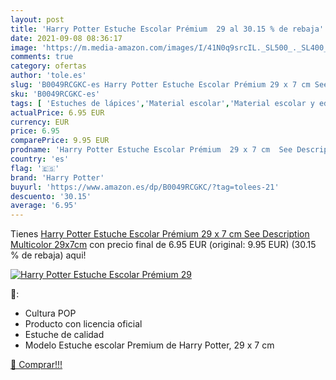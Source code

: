 ```yaml
---
layout: post
title: 'Harry Potter Estuche Escolar Prémium  29 al 30.15 % de rebaja'
date: 2021-09-08 08:36:17
image: 'https://m.media-amazon.com/images/I/41N0q9srcIL._SL500_._SL400_.jpg'
comments: true
category: ofertas
author: 'tole.es'
slug: 'B0049RCGKC-es Harry Potter Estuche Escolar Prémium 29 x 7 cm See...'
sku: 'B0049RCGKC-es'
tags: [ 'Estuches de lápices','Material escolar','Material escolar y educativo','Oficina y papelería','escolar','harry potter', ]
actualPrice: 6.95 EUR
currency: EUR
price: 6.95
comparePrice: 9.95 EUR
prodname: 'Harry Potter Estuche Escolar Prémium  29 x 7 cm  See Description  Multicolor  29x7cm'
country: 'es'
flag: '🇪🇸'
brand: 'Harry Potter'
buyurl: 'https://www.amazon.es/dp/B0049RCGKC/?tag=tolees-21'
descuento: '30.15'
average: '6.95'
---
```


Tienes [Harry Potter Estuche Escolar Prémium  29 x 7 cm  See Description  Multicolor  29x7cm](https://www.amazon.es/dp/B0049RCGKC/?tag=tolees-21) con precio final de  6.95 EUR (original: 9.95 EUR) (30.15 %  de rebaja) aqui!

[![Harry Potter Estuche Escolar Prémium  29](https://m.media-amazon.com/images/I/41N0q9srcIL._SL500_._SL400_.jpg)](https://www.amazon.es/dp/B0049RCGKC/?tag=tolees-21)

🔎:

- Cultura POP
- Producto con licencia oficial
- Estuche de calidad
- Modelo Estuche escolar Premium de Harry Potter, 29 x 7 cm

[🛒 Comprar!!!](https://www.amazon.es/dp/B0049RCGKC/?tag=tolees-21)

